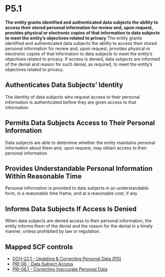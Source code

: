 # P5.1
**The entity grants identified and authenticated data subjects the ability to access their stored personal information for review and, upon request, provides physical or electronic copies of that information to data subjects to meet the entity’s objectives related to privacy**
The entity grants identified and authenticated data subjects the ability to access their stored personal information for review and, upon request, provides physical or electronic copies of that information to data subjects to meet the entity’s objectives related to privacy. If access is denied, data subjects are informed of the denial and reason for such denial, as required, to meet the entity’s objectives related to privacy.
## Authenticates Data Subjects’ Identity
The identity of data subjects who request access to their personal information is authenticated before they are given access to that information
## Permits Data Subjects Access to Their Personal Information
Data subjects are able to determine whether the entity maintains personal information about them and, upon request, may obtain access to their personal information
## Provides Understandable Personal Information Within Reasonable Time
Personal information is provided to data subjects in an understandable form, in a reasonable time frame, and at a reasonable cost, if any
## Informs Data Subjects If Access Is Denied
When data subjects are denied access to their personal information, the entity informs them of the denial and the reason for the denial in a timely manner, unless prohibited by law or regulation.
## Mapped SCF controls
- [DCH-22.1 - Updating & Correcting Personal Data (PD)](../scf/dch-221-updating&correctingpersonaldata(pd).md)
- [PRI-06 - Data Subject Access](../scf/pri-06-datasubjectaccess.md)
- [PRI-06.1 - Correcting Inaccurate Personal Data](../scf/pri-061-correctinginaccuratepersonaldata.md)